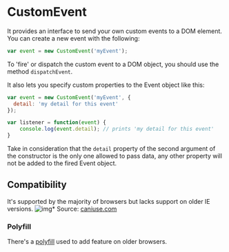 # CustomEvent
It provides an interface to send your own custom events to a DOM element. You can create a new event with the following:
```js
var event = new CustomEvent('myEvent');
```

To 'fire' or dispatch the custom event to a DOM object, you should use the method `dispatchEvent`.

It also lets you specify custom properties to the Event object like this:
```js
var event = new CustomEvent('myEvent', {
  detail: 'my detail for this event'
});

var listener = function(event) {
    console.log(event.detail); // prints 'my detail for this event'
}
```
Take in consideration that the `detail` property of the second argument of the constructor is the only one allowed to pass data, any other property will not be added to the fired Event object.

## Compatibility
It's supported by the majority of browsers but lacks support on older IE versions.
![img](http://i.imgur.com/FV8wsTL.png)* Source: [caniuse.com](http://caniuse.com/#search=customeve)

### Polyfill
There's a [polyfill](https://developer.mozilla.org/en-US/docs/Web/API/CustomEvent/CustomEvent#Polyfill) used to add feature on older browsers.